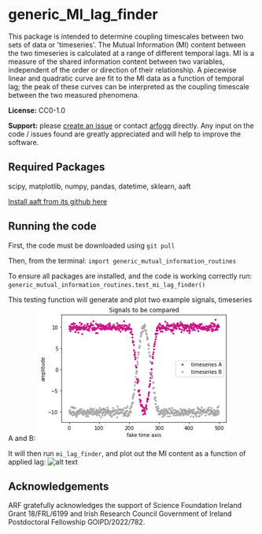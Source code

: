 # generic_MI_lag_finder

This package is intended to determine coupling timescales between two sets of data or 'timeseries'. The Mutual Information (MI) content between the two timeseries is calculated at a range of different temporal lags. MI is a measure of the shared information content between two variables, independent of the order or direction of their relationship. A piecewise linear and quadratic curve are fit to the MI data as a function of temporal lag; the peak of these curves can be interpreted as the coupling timescale between the two measured phenomena.

**License:** CC0-1.0

**Support:** please [create an issue](https://github.com/arfogg/generic_MI_lag_finder/issues) or contact [arfogg](https://github.com/arfogg) directly. Any input on the code / issues found are greatly appreciated and will help to improve the software.

## Required Packages

scipy, matplotlib, numpy, pandas, datetime, sklearn, aaft

[Install aaft from its github here](https://github.com/lneisenman/aaft)


## Running the code

First, the code must be downloaded using `git pull`

Then, from the terminal:
`import generic_mutual_information_routines`

To ensure all packages are installed, and the code is working correctly run:
`generic_mutual_information_routines.test_mi_lag_finder()`

This testing function will generate and plot two example signals, timeseries A and B:
![alt text](test_example_timeseries.png "Timeseries A and B")


It will then run `mi_lag_finder`, and plot out the MI content as a function of applied lag:
![alt text](https://github.com/arfogg/generic_MI_lag_finder/test_example_MI.png "MI as a function of lag")

## Acknowledgements

ARF gratefully acknowledges the support of Science Foundation Ireland Grant 18/FRL/6199 and Irish Research Council Government of Ireland Postdoctoral Fellowship GOIPD/2022/782.


